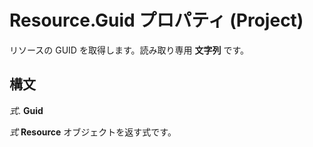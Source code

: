 
# Resource.Guid プロパティ (Project)

リソースの GUID を取得します。読み取り専用 **文字列** です。


## 構文

 _式_. **Guid**

 _式_ **Resource** オブジェクトを返す式です。

